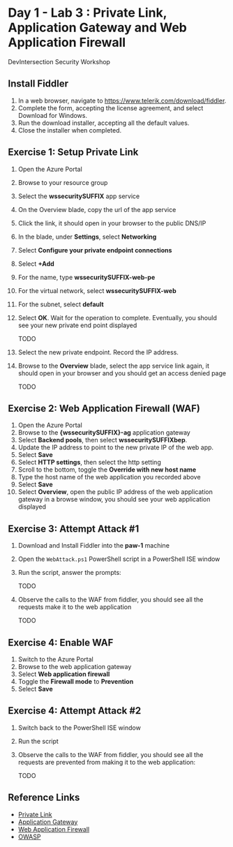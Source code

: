 # Day 1 - Lab 3 : Private Link, Application Gateway and Web Application Firewall

DevIntersection Security Workshop

## Install Fiddler

1. In a web browser, navigate to <https://www.telerik.com/download/fiddler>.
2. Complete the form, accepting the license agreement, and select Download for Windows.
3. Run the download installer, accepting all the default values.
4. Close the installer when completed.

## Exercise 1: Setup Private Link

1. Open the Azure Portal
2. Browse to your resource group
3. Select the **wssecuritySUFFIX** app service
4. On the Overview blade, copy the url of the app service
5. Click the link, it should open in your browser to the public DNS/IP
6. In the blade, under **Settings**, select **Networking**
7. Select **Configure your private endpoint connections**
8. Select **+Add**
9. For the name, type **wssecuritySUFFIX-web-pe**
10. For the virtual network, select **wssecuritySUFFIX-web**
11. For the subnet, select **default**
12. Select **OK**. Wait for the operation to complete. Eventually, you should see your new private end point displayed

    TODO

13. Select the new private endpoint. Record the IP address.
14. Browse to the **Overview** blade, select the app service link again, it should open in your browser and you should get an access denied page

    TODO

## Exercise 2: Web Application Firewall (WAF)

1. Open the Azure Portal
2. Browse to the **{wssecuritySUFFIX}-ag** application gateway
3. Select **Backend pools**, then select **wssecuritySUFFIXbep**.
4. Update the IP address to point to the new private IP of the web app.
5. Select **Save**
6. Select **HTTP settings**, then select the http setting
7. Scroll to the bottom, toggle the **Override with new host name**
8. Type the host name of the web application you recorded above
9. Select **Save**
10. Select **Overview**, open the public IP address of the web application gateway in a browse window, you should see your web application displayed

## Exercise 3: Attempt Attack #1

1. Download and Install Fiddler into the **paw-1** machine
2. Open the `WebAttack.ps1` PowerShell script in a PowerShell ISE window
3. Run the script, answer the prompts:

    TODO

4. Observe the calls to the WAF from fiddler, you should see all the requests make it to the web application

    TODO

## Exercise 4: Enable WAF

1. Switch to the Azure Portal
2. Browse to the web application gateway
3. Select **Web application firewall**
4. Toggle the **Firewall mode** to **Prevention**
5. Select **Save**

## Exercise 4: Attempt Attack #2

1. Switch back to the PowerShell ISE window
2. Run the script
3. Observe the calls to the WAF from fiddler, you should see all the requests are prevented from making it to the web application:

    TODO

## Reference Links

- [Private Link](https://docs.microsoft.com/en-us/azure/private-link/private-link-overview)
- [Application Gateway](https://docs.microsoft.com/en-us/azure/application-gateway/overview)
- [Web Application Firewall](https://docs.microsoft.com/en-us/azure/web-application-firewall/ag/ag-overview)
- [OWASP](https://owasp.org/www-community/Web_Application_Firewall)

